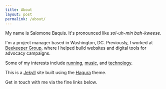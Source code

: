 ```yaml
---
title: About
layout: post
permalink: /about/
---
```

My name is Salomone Baquis. It's pronounced like *sol-uh-min bah-kweese*. 

I'm a project manager based in Washington, DC. Previously, I worked at [Beekeeper Group](http://www.beekeepergroup.com), where I helped build websites and digital tools for advocacy campaigns. 

Some of my interests include [running](https://www.youtube.com/watch?v=5LHid-nC45k), [music](https://www.youtube.com/watch?v=AhF1cc7nCyg), and [technology](https://github.com/salomoneb).

This is a [Jekyll](https://jekyllrb.com/) site built using the [Hagura](https://github.com/sharu725/hagura) theme. 

Get in touch with me via the fine links below. 


